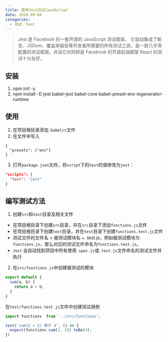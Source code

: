 ```yaml
---
title: 使用Jest测试JavaScript
date: 2018-09-04
categories: 
  - 测试｜Test
---
```


> Jest 是 Facebook 的一套开源的 JavaScript 测试框架， 它自动集成了断言、JSDom、覆盖率报告等开发者所需要的所有测试工具，是一款几乎零配置的测试框架。并且它对同样是 Facebook 的开源前端框架 React 的测试十分友好。

<!-- more -->

## 安装

  1. npm init -y
  2. npm install -D jest babel-jest babel-core babel-preset-env regenerator-runtime


## 使用
1. 在项目根目录添加`.babelrc`文件
2. 在文件中写入
  ```
  {
    "presets": ["env"]
  }
  ```
3. 打开`package.json`文件，将`script`下的`test`的值修改为`jest`：
  ```json
  "scripts": {
    "test": "jest"
  }
  ```

## 编写测试方法
1. 创建`src`和`test`目录及相关文件
  - 在项目根目录下创建`src`目录，并在`src`目录下添加`functions.js`文件
  - 在项目根目录下创建`test`目录，并在`test`目录下创建`functions.test.js`文件
  - 测试文件的文件名 = 被测试模块名 + .test.js，例如被测试模块为`functions.js`，那么对应的测试文件命名为`functions.test.js`。
  - `Jest` 会自动找到项目中所有使用`.spec.js`或`.test.js`文件命名的测试文件并执行

2. 在`src/functions.js`中创建被测试的模块
  ```js
  export default {
    sum(a, b) {
      return a + b;
    }
  }
  ```
  在`test/functions.test.js`文件中创建测试用例
  ```js
  import functions  from '../src/functions';

  test('sum(2 + 2) 等于 4', () => {
    expect(functions.sum(2, 2)).toBe(4);
  })
  ```


